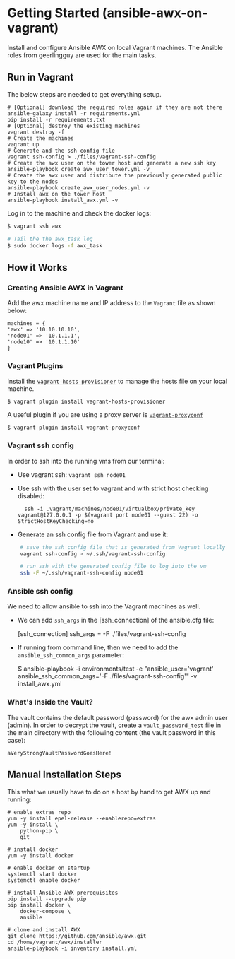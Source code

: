 # Getting Started (ansible-awx-on-vagrant)

Install and configure Ansible AWX on local Vagrant machines. The Ansible roles from geerlingguy are used for the main tasks.

## Run in Vagrant

The below steps are needed to get everything setup.

    # [Optional] download the required roles again if they are not there
    ansible-galaxy install -r requirements.yml
    pip install -r requirements.txt
    # [Optional] destroy the existing machines
    vagrant destroy -f
    # Create the machines
    vagrant up
    # Generate and the ssh config file
    vagrant ssh-config > ./files/vagrant-ssh-config
    # Create the awx user on the tower host and generate a new ssh key
    ansible-playbook create_awx_user_tower.yml -v
    # Create the awx user and distribute the previously generated public key to the nodes
    ansible-playbook create_awx_user_nodes.yml -v
    # Install awx on the tower host
    ansible-playbook install_awx.yml -v

Log in to the machine and check the docker logs:

```bash
$ vagrant ssh awx

# Tail the the awx_task log
$ sudo docker logs -f awx_task
```

## How it Works

### Creating Ansible AWX in Vagrant

Add the awx machine name and IP address to the `Vagrant` file as shown below:

    machines = {
    'awx' => '10.10.10.10',
    'node01' => '10.1.1.1',
    'node10' => '10.1.1.10'
    }

### Vagrant Plugins

Install the [`vagrant-hosts-provisioner`](https://github.com/mohatt/vagrant-hosts-provisioner) to manage the hosts file on your local machine.

    $ vagrant plugin install vagrant-hosts-provisioner

A useful plugin if you are using a proxy server is [`vagrant-proxyconf`](http://tmatilai.github.io/vagrant-proxyconf/)

    $ vagrant plugin install vagrant-proxyconf

### Vagrant ssh config

In order to ssh into the running vms from our terminal:

- Use vagrant ssh: `vagrant ssh node01`

- Use ssh with the user set to vagrant and with strict host checking disabled:

        ssh -i .vagrant/machines/node01/virtualbox/private_key vagrant@127.0.0.1 -p $(vagrant port node01 --guest 22) -o StrictHostKeyChecking=no

- Generate an ssh config file from Vagrant and use it:

```bash
    # save the ssh config file that is generated from Vagrant locally
    vagrant ssh-config > ~/.ssh/vagrant-ssh-config

    # run ssh with the generated config file to log into the vm
    ssh -F ~/.ssh/vagrant-ssh-config node01
```

### Ansible ssh config

We need to allow ansible to ssh into the Vagrant machines as well.

- We can add `ssh_args` in the [ssh_connection] of the ansible.cfg file:

    [ssh_connection]
    ssh_args = -F ./files/vagrant-ssh-config

- If running from command line, then we need to add the `ansible_ssh_common_args` parameter:

    $ ansible-playbook -i environments/test -e "ansible_user='vagrant' ansible_ssh_common_args='-F ./files/vagrant-ssh-config'" -v install_awx.yml

### What's Inside the Vault?

The vault contains the default password (password) for the awx admin user (admin). In order to decrypt the vault, create a `vault_password_test` file in the main directory with the following content (the vault password in this case):

    aVeryStrongVaultPasswordGoesHere!


## Manual Installation Steps

This what we usually have to do on a host by hand to get AWX up and running:

    # enable extras repo
    yum -y install epel-release --enablerepo=extras
    yum -y install \
        python-pip \
        git

    # install docker
    yum -y install docker

    # enable docker on startup
    systemctl start docker
    systemctl enable docker

    # install Ansible AWX prerequisites
    pip install --upgrade pip
    pip install docker \
        docker-compose \
        ansible

    # clone and install AWX
    git clone https://github.com/ansible/awx.git
    cd /home/vagrant/awx/installer
    ansible-playbook -i inventory install.yml
